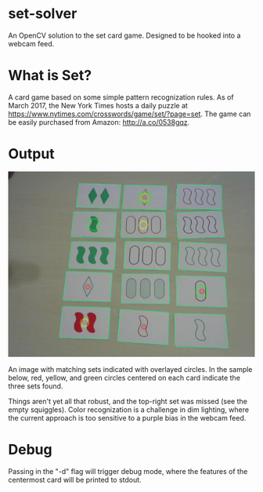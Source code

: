 # set-solver
An OpenCV solution to the set card game.  Designed to be hooked into a webcam feed. 

# What is Set?
A card game based on some simple pattern recognization rules.  As of March 2017, the New York Times hosts a daily puzzle at https://www.nytimes.com/crosswords/game/set/?page=set.  The game can be easily purchased from Amazon: http://a.co/0538gqz.  

# Output
![Sample Output](/doc/sample-output.JPG)

An image with matching sets indicated with overlayed circles.  In the sample below, red, yellow, and green circles centered on each card indicate the three sets found.  

Things aren't yet all that robust, and the top-right set was missed (see the empty squiggles).  Color recognization is a challenge in dim lighting, where the current approach is too sensitive to a purple bias in the webcam feed. 

# Debug
Passing in the "-d" flag will trigger debug mode, where the features of the centermost card will be printed to stdout.
